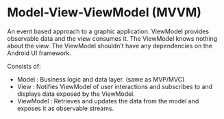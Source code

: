 # Model-View-ViewModel (MVVM)

An event based approach to a graphic application. ViewModel provides observable data and the view consumes it. The ViewModel knows nothing about the view. The ViewModel shouldn't have any dependencies on the Android UI framework.

Consists of:

- Model
  : Business logic and data layer. (same as MVP/MVC)
- View
  : Notifies ViewModel of user interactions and subscribes to and displays data exposed by the ViewModel.
- ViewModel
  : Retrieves and updates the data from the model and exposes it as observable streams.
